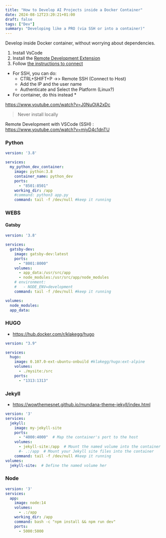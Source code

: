```yaml
---
title: "How to Develop AI Projects inside a Docker Container"
date: 2024-08-12T23:20:21+01:00
draft: false
tags: ["Dev"]
summary: "Developing like a PRO (via SSH or into a container)"
---
```



Develop inside Docker container, without worrying about dependencies.

1. Install VsCode
2. Install the [Remote Development Extension](https://marketplace.visualstudio.com/items?itemName=ms-vscode-remote.vscode-remote-extensionpack)
3. Follow [the instructions to connect](https://code.visualstudio.com/docs/remote/ssh)
* For SSH, you can do:
  * CTRL+SHIFT+P ->> Remote SSH (Connect to Host)
  * Add the IP and the user name
  * Authenticate and Select the Platform (Linux?)
* For container, do this instead
  * 

https://www.youtube.com/watch?v=J0NuOlA2xDc

> Never install locally

Remote Development with VSCode (SSH) :
https://www.youtube.com/watch?v=miyD4c1dnTU

### Python

```yml
version: '3.8'

services:
  my_python_dev_container:
    image: python:3.8
    container_name: python_dev
    ports:
      - "8501:8501"
    working_dir: /app
    #command: python3 app.py
    command: tail -f /dev/null #keep it running
```

### WEBS

#### Gatsby

```yml
version: '3.8'

services:
  gatsby-dev:
    image: gatsby-dev:latest
    ports:
      - "8001:8000"
    volumes:
      - app_data:/usr/src/app
      - node_modules:/usr/src/app/node_modules
    # environment:
    #   - NODE_ENV=development
    command: tail -f /dev/null #keep it running      

volumes:
  node_modules:
  app_data:
```

### HUGO


* <https://hub.docker.com/r/klakegg/hugo>


```yml
version: "3.9"

services:
  hugo:
    image: 0.107.0-ext-ubuntu-onbuild #klakegg/hugo:ext-alpine
    volumes:
      - ./mysite:/src
    ports:
      - "1313:1313"
```

### Jekyll

* <https://wowthemesnet.github.io/mundana-theme-jekyll/index.html>

```yml
version: '3'
services:
  jekyll:
    image: my-jekyll-site
    ports:
      - "4000:4000"  # Map the container's port to the host
    volumes:
      - jekyll-site:/app  # Mount the named volume into the container
      #- .:/app  # Mount your Jekyll site files into the container
    command: tail -f /dev/null #keep it running
volumes:
  jekyll-site:  # Define the named volume her
```

### Node

```yml
version: '3'
services:
  app:
    image: node:14
    volumes:
      - .:/app
    working_dir: /app
    command: bash -c "npm install && npm run dev"
    ports:
      - 5000:5000
```